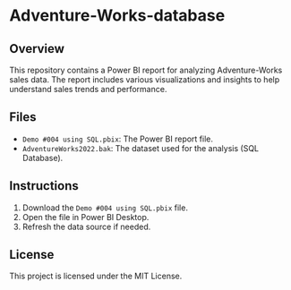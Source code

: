# Adventure-Works-database

## Overview

This repository contains a Power BI report for analyzing Adventure-Works sales data. The report includes various visualizations and insights to help understand sales trends and performance.

## Files

- `Demo #004 using SQL.pbix`: The Power BI report file.
- `AdventureWorks2022.bak`: The dataset used for the analysis (SQL Database).

## Instructions

1. Download the `Demo #004 using SQL.pbix` file.
2. Open the file in Power BI Desktop.
3. Refresh the data source if needed.

## License

This project is licensed under the MIT License.
